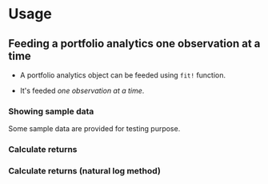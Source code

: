 # Usage

## Feeding a portfolio analytics one observation at a time

- A portfolio analytics object can be feeded using `fit!` function.

- It's feeded *one observation at a time*.

### Showing sample data

Some sample data are provided for testing purpose.

### Calculate returns


### Calculate returns (natural log method)

